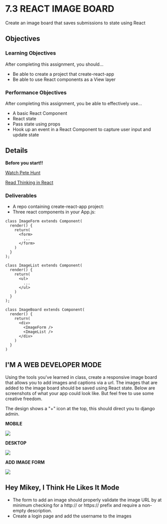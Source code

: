 # 7.3 REACT IMAGE BOARD

Create an image board that saves submissions to state using React

## Objectives

### Learning Objectives

After completing this assignment, you should...

* Be able to create a project that create-react-app
* Be able to use React components as a View layer

### Performance Objectives

After completing this assignment, you be able to effectively use...

* A basic React Component
* React state
* Pass state using props
* Hook up an event in a React Component to capture user input and update state

## Details

**Before you start!!**

[Watch Pete Hunt](https://youtu.be/x7cQ3mrcKaY)

[Read Thinking in React](https://reactjs.org/docs/thinking-in-react.html)

### Deliverables

* A repo containing create-react-app project:
* Three react components in your App.js:

```
class ImageForm extends Component(
  render() {
    return(
      <form>
        ...
      </form>
    )
  }
);

class ImageList extends Component(
  render() {
    return(
      <ul>
        ...
      </ul>
    )
  }
);

class ImageBoard extends Component(
  render() {
    return(
      <div>
        <ImageForm />
        <ImageList />
      </div>
    )
  }
)
```

## I'M A WEB DEVELOPER MODE

Using the tools you've learned in class, create a responsive image board that allows you to add images and captions via a url. The images that are added to the image board should be saved using React state. Below are screenshots of what your app could look like. But feel free to use some creative freedom.

The design shows a "+" icon at the top, this should direct you to django admin.

**MOBILE**

<img src="https://github.com/ccs-student-submissions/7.2-react_image_board/blob/master/mobile.png" /> 


**DESKTOP**

<img src="https://github.com/ccs-student-submissions/7.2-react_image_board/blob/master/desktop.png" /> 


**ADD IMAGE FORM**

<img src="https://github.com/ccs-student-submissions/7.2-react_image_board/blob/master/add.png" /> 


## Hey Mikey, I Think He Likes It Mode

- The form to add an image should properly validate the image URL by at minimum
  checking for a http:// or https:// prefix and require a non-empty description.
- Create a login page and add the username to the images

